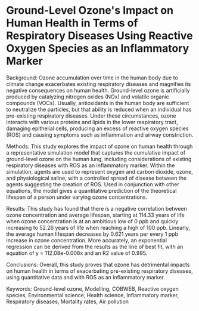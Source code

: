 # Ground-Level Ozone's Impact on Human Health in Terms of Respiratory Diseases Using Reactive Oxygen Species as an Inflammatory Marker
Background: Ozone accumulation over time in the human body due to climate change exacerbates existing respiratory diseases and magnifies its negative consequences on human health. Ground-level ozone is artificially produced by catalyzing nitrogen oxides (NOx) and volatile organic compounds (VOCs). Usually, antioxidants in the human body are sufficient to neutralize the particles, but that ability is reduced when an individual has pre-existing respiratory diseases. Under these circumstances, ozone interacts with various proteins and lipids in the lower respiratory tract, damaging epithelial cells, producing an excess of reactive oxygen species (ROS) and causing symptoms such as inflammation and airway constriction.

Methods: This study explores the impact of ozone on human health through a representative simulation model that captures the cumulative impact of ground-level ozone on the human lung, including considerations of existing respiratory diseases with ROS as an inflammatory marker. Within the simulation, agents are used to represent oxygen and carbon dioxide, ozone, and physiological saline, with a controlled spread of disease between the agents suggesting the creation of ROS. Used in conjunction with other equations, the model gives a quantitative prediction of the theoretical lifespan of a person under varying ozone concentrations.

Results: This study has found that there is a negative correlation between ozone concentration and average lifespan, starting at 114.33 years of life when ozone concentration is at an ambitious low of 0 ppb and quickly increasing to 52.26 years of life when reaching a high of 100 ppb. Linearly, the average human lifespan decreases by 0.621 years per every 1 ppb increase in ozone concentration. More accurately, an exponential regression can be derived from the results as the line of best fit, with an equation of y = 112.08e-0.008x and an R2 value of 0.995.

Conclusions: Overall, this study proves that ozone has detrimental impacts on human health in terms of exacerbating pre-existing respiratory diseases, using quantitative data and with ROS as an inflammatory marker.

Keywords: Ground-level ozone, Modelling, COBWEB, Reactive oxygen species, Environmental science, Health science, Inflammatory marker, Respiratory diseases, Mortality rates, Air pollution

